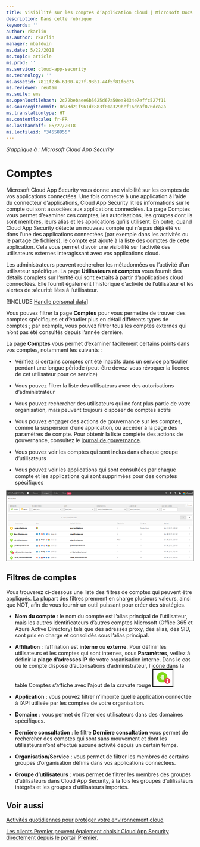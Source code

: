 ```yaml
---
title: Visibilité sur les comptes d’application cloud | Microsoft Docs
description: Dans cette rubrique
keywords: ''
author: rkarlin
ms.author: rkarlin
manager: mbaldwin
ms.date: 5/22/2018
ms.topic: article
ms.prod: ''
ms.service: cloud-app-security
ms.technology: ''
ms.assetid: 7811f23b-6100-427f-93b1-44f5f81f6c76
ms.reviewer: reutam
ms.suite: ems
ms.openlocfilehash: 2c72bebaee6b5625d67a50ea8434e7effc527f11
ms.sourcegitcommit: 0d73d21f961dc883f01a329bcf16dcaf070dca2a
ms.translationtype: HT
ms.contentlocale: fr-FR
ms.lasthandoff: 05/27/2018
ms.locfileid: "34558955"
---
```

*S’applique à : Microsoft Cloud App Security*


# <a name="accounts"></a>Comptes
Microsoft Cloud App Security vous donne une visibilité sur les comptes de vos applications connectées. Une fois connecté à une application à l’aide du connecteur d’applications, Cloud App Security lit les informations sur le compte qui sont associées aux applications connectées. La page Comptes vous permet d’examiner ces comptes, les autorisations, les groupes dont ils sont membres, leurs alias et les applications qu’ils utilisent. En outre, quand Cloud App Security détecte un nouveau compte qui n’a pas déjà été vu dans l’une des applications connectées (par exemple dans les activités ou le partage de fichiers), le compte est ajouté à la liste des comptes de cette application. Cela vous permet d’avoir une visibilité sur l’activité des utilisateurs externes interagissant avec vos applications cloud.

Les administrateurs peuvent rechercher les métadonnées ou l’activité d’un utilisateur spécifique. La page **Utilisateurs et comptes** vous fournit des détails complets sur l’entité qui sont extraits à partir d’applications cloud connectées. Elle fournit également l’historique d’activité de l’utilisateur et les alertes de sécurité liées à l’utilisateur.

[!INCLUDE [Handle personal data](../includes/gdpr-intro-sentence.md)]


Vous pouvez filtrer la page **Comptes** pour vous permettre de trouver des comptes spécifiques et d’étudier plus en détail différents types de comptes ; par exemple, vous pouvez filtrer tous les comptes externes qui n’ont pas été consultés depuis l’année dernière. 

La page **Comptes** vous permet d’examiner facilement certains points dans vos comptes, notamment les suivants :  

-   Vérifiez si certains comptes ont été inactifs dans un service particulier pendant une longue période (peut-être devez-vous révoquer la licence de cet utilisateur pour ce service)  
-   Vous pouvez filtrer la liste des utilisateurs avec des autorisations d’administrateur  

-   Vous pouvez rechercher des utilisateurs qui ne font plus partie de votre organisation, mais peuvent toujours disposer de comptes actifs  

-   Vous pouvez engager des actions de gouvernance sur les comptes, comme la suspension d’une application, ou accéder à la page des paramètres de compte. Pour obtenir la liste complète des actions de gouvernance, consultez le [journal de gouvernance](governance-actions.md).
    
-   Vous pouvez voir les comptes qui sont inclus dans chaque groupe d’utilisateurs  

-   Vous pouvez voir les applications qui sont consultées par chaque compte et les applications qui sont supprimées pour des comptes spécifiques
    

![écran des comptes](./media/accounts-page.png)

## <a name="account-filters"></a>Filtres de comptes
Vous trouverez ci-dessous une liste des filtres de comptes qui peuvent être appliqués. La plupart des filtres prennent en charge plusieurs valeurs, ainsi que NOT, afin de vous fournir un outil puissant pour créer des stratégies.  
  
- **Nom du compte** : le nom du compte est l’alias principal de l’utilisateur, mais les autres identificateurs d’autres comptes Microsoft (Office 365 et Azure Active Directory) tels que des adresses proxy, des alias, des SID, sont pris en charge et consolidés sous l’alias principal.

- **Affiliation** : l’affiliation est **interne** ou **externe**. Pour définir les utilisateurs et les comptes qui sont internes, sous **Paramètres**, veillez à définir la **plage d’adresses IP** de votre organisation interne. Dans le cas où le compte dispose d’autorisations d’administrateur, l’icône dans la table Comptes s’affiche avec l’ajout de la cravate rouge ![icône d’administration des comptes](./media/accounts-admin-icon.png).

- **Application** : vous pouvez filtrer n’importe quelle application connectée à l’API utilisée par les comptes de votre organisation.

- **Domaine** : vous permet de filtrer des utilisateurs dans des domaines spécifiques.

- **Dernière consultation** : le filtre **Dernière consultation** vous permet de rechercher des comptes qui sont sans mouvement et dont les utilisateurs n’ont effectué aucune activité depuis un certain temps.

- **Organisation/Service** : vous permet de filtrer les membres de certains groupes d’organisation définis dans vos applications connectées.

- **Groupe d’utilisateurs** : vous permet de filtrer les membres des groupes d’utilisateurs dans Cloud App Security, à la fois les groupes d’utilisateurs intégrés et les groupes d’utilisateurs importés.


## <a name="see-also"></a>Voir aussi  
[Activités quotidiennes pour protéger votre environnement cloud](daily-activities-to-protect-your-cloud-environment.md)   

[Les clients Premier peuvent également choisir Cloud App Security directement depuis le portail Premier.](https://premier.microsoft.com/)  
  
  